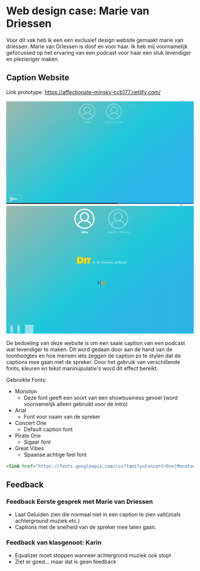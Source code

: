 # Web design case: Marie van Driessen
Voor dit vak heb ik een een exclusief design website gemaakt marie van driessen. Marie van Driessen is doof en voor haar. Ik heb mij voornamelijk gefocussed op het ervaring van een podcast voor haar een stuk levendiger en plezieriger maken. 

## Caption Website
Link prototype: https://affectionate-minsky-ccb177.netlify.com/

![home page](./img/readme/landingpage.png)
![caption](./img/readme/caption_started.png)

De bedoeling van deze website is om een saaie caption van een podcast wat levendiger te maken. Dit word gedaan door aan de hand van de toonhoogtes en hoe mensen iets zeggen de caption zo te stylen dat de captions mee gaan met de spreker. Door het gebruik van verschillende fonts, kleuren en tekst maninupulatie's word dit effect bereikt. 

Gebruikte Fonts:
*   Monoton
    *   Deze font geeft een soort van een showbusiness gevoel (word voornamelijk alleen gebruikt voor de intro)
*   Arial
    *   Font voor naam van de spreker
*   Concert One
    *   Default caption font
*   Pirate One
    *   Sigaar font
*   Great Vibes   
    *   Spaanse achtige feel font

```html
<link href="https://fonts.googleapis.com/css?family=Concert+One|Monoton|Pirata+One|Great+Vibes&display=swap" rel="stylesheet">
```

## Feedback
### Feedback Eerste gesprek met Marie van Driessen
*   Laat Geluiden zien die normaal niet in een caption te zien valt(zoals achterground muziek etc.)
*   Captions met de snelheid van de spreker mee laten gaan.

### Feedback van klasgenoot: Karin
*   Equalizer moet stoppen wanneer achtergrond muziek ook stopt
*   Ziet er goed... maar dat is geen feedback
